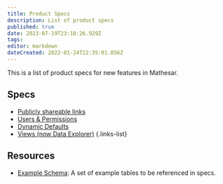 ```yaml
---
title: Product Specs
description: List of product specs
published: true
date: 2023-07-19T23:10:26.929Z
tags: 
editor: markdown
dateCreated: 2022-01-24T22:35:01.056Z
---
```


This is a list of product specs for new features in Mathesar.

## Specs
- [Publicly shareable links](/product/specs/publicly-shareable-links)
- [Users & Permissions](/product/specs/users-permissions)
- [Dynamic Defaults](/en/product/specs/dynamic-defaults-proto)
- [Views (now Data Explorer)](/product/specs/2022-01-views)
{.links-list}

## Resources
- [Example Schema](/en/product/specs/example-schema): A set of example tables to be referenced in specs.
